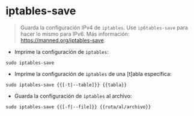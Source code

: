 # iptables-save

> Guarda la configuración IPv4 de `iptables`.
> Use `ip6tables-save` para hacer lo mismo para IPv6.
> Más información: <https://manned.org/iptables-save>.

- Imprime la configuración de `iptables`:

`sudo iptables-save`

- Imprime la configuración de `iptables` de una [t]abla específica:

`sudo iptables-save {{[-t|--table]}} {{tabla}}`

- Guarda la configuración de `iptables` al archivo:

`sudo iptables-save {{[-f|--file]}} {{ruta/al/archivo}}`
